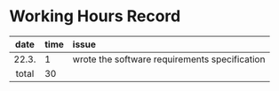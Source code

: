 # Working Hours Record

| date  | time | issue |
| :----:|:-----| :-----|
| 22.3. | 1    | wrote the software requirements specification |
| total | 30   | | 
